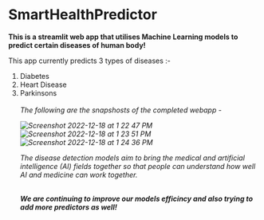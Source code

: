 # SmartHealthPredictor
<b>This is a streamlit web app that utilises Machine Learning models to predict certain diseases of human body!</b>

This app currently predicts 3 types of diseases :-
<ol>
<li>Diabetes</li>
<li>Heart Disease</li>
<li>Parkinsons</li>
<br>
<i>The following are the snapshosts of the completed webapp - <i>

![Screenshot 2022-12-18 at 1 22 47 PM](https://user-images.githubusercontent.com/72563740/208288302-69331fe8-adb6-45f7-854e-4a3903a13aa0.jpg)
![Screenshot 2022-12-18 at 1 23 51 PM](https://user-images.githubusercontent.com/72563740/208288306-71d9a87d-39eb-4372-acd9-8288d490d0d1.jpg)
![Screenshot 2022-12-18 at 1 24 36 PM](https://user-images.githubusercontent.com/72563740/208288309-50e104f4-933a-498b-a021-0a1dd7a8b4db.jpg)

 <p>The disease detection models aim to bring the medical and artificial intelligence (AI) fields
  together so that people can understand how well AI and medicine can work together.</p>
 <br>
<b>We are continuing to improve our models efficincy and also trying to add more predictors as well!</b>
 
